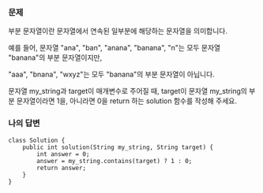 ### 문제
부분 문자열이란 문자열에서 연속된 일부분에 해당하는 문자열을 의미합니다. 

예를 들어, 문자열 "ana", "ban", "anana", "banana", "n"는 모두 문자열 "banana"의 부분 문자열이지만, 

"aaa", "bnana", "wxyz"는 모두 "banana"의 부분 문자열이 아닙니다.

문자열 my_string과 target이 매개변수로 주어질 때, target이 문자열 my_string의 부분 문자열이라면 1을, 아니라면 0을 return 하는 solution 함수를 작성해 주세요.

### 나의 답변
```
class Solution {
    public int solution(String my_string, String target) {
        int answer = 0;
        answer = my_string.contains(target) ? 1 : 0;
        return answer;
    }
}
```

